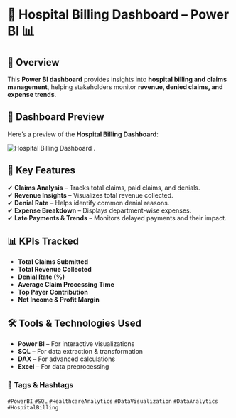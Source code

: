 # 🚀 Hospital Billing Dashboard – Power BI 📊  

## 📌 Overview  
This **Power BI dashboard** provides insights into **hospital billing and claims management**, helping stakeholders monitor **revenue, denied claims, and expense trends**.  

## 📸 Dashboard Preview  
Here’s a preview of the **Hospital Billing Dashboard**:  

![Hospital Billing Dashboard](dashboard_preview.png) .

## 🎯 Key Features  
✔ **Claims Analysis** – Tracks total claims, paid claims, and denials.  
✔ **Revenue Insights** – Visualizes total revenue collected.  
✔ **Denial Rate** – Helps identify common denial reasons.  
✔ **Expense Breakdown** – Displays department-wise expenses.  
✔ **Late Payments & Trends** – Monitors delayed payments and their impact.  

## 📊 KPIs Tracked  
- **Total Claims Submitted**  
- **Total Revenue Collected**  
- **Denial Rate (%)**  
- **Average Claim Processing Time**  
- **Top Payer Contribution**  
- **Net Income & Profit Margin**  

## 🛠️ Tools & Technologies Used  
- **Power BI** – For interactive visualizations  
- **SQL** – For data extraction & transformation  
- **DAX** – For advanced calculations  
- **Excel** – For data preprocessing  



### 🔖 **Tags & Hashtags**  
`#PowerBI` `#SQL` `#HealthcareAnalytics` `#DataVisualization` `#DataAnalytics` `#HospitalBilling`  
